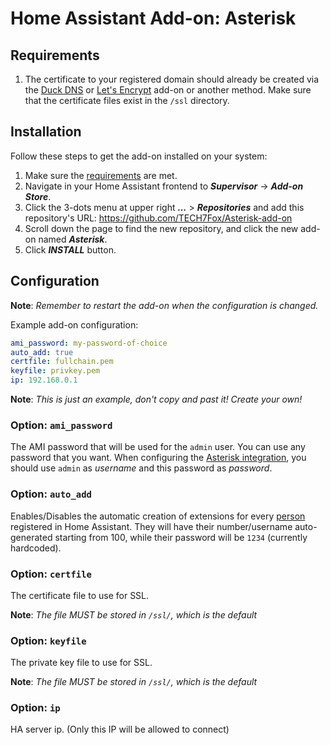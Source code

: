 # Home Assistant Add-on: Asterisk

## Requirements

1. The certificate to your registered domain should already be created via the [Duck DNS](https://github.com/home-assistant/hassio-addons/tree/master/duckdns) or [Let's Encrypt](https://github.com/home-assistant/hassio-addons/tree/master/letsencrypt) add-on or another method. Make sure that the certificate files exist in the `/ssl` directory.

## Installation

Follow these steps to get the add-on installed on your system:

1. Make sure the [requirements](#Requirements) are met.
1. Navigate in your Home Assistant frontend to **_Supervisor_** -> **_Add-on Store_**.
2. Click the 3-dots menu at upper right **_..._** > **_Repositories_** and add this repository's URL: <https://github.com/TECH7Fox/Asterisk-add-on>
3. Scroll down the page to find the new repository, and click the new add-on named **_Asterisk_**.
4. Click **_INSTALL_** button.

## Configuration

**Note**: _Remember to restart the add-on when the configuration is changed._

Example add-on configuration:

```yaml
ami_password: my-password-of-choice
auto_add: true
certfile: fullchain.pem
keyfile: privkey.pem
ip: 192.168.0.1
```

**Note**: _This is just an example, don't copy and past it! Create your own!_

### Option: `ami_password`

The AMI password that will be used for the `admin` user. You can use any password that you want. When configuring the [Asterisk integration](https://github.com/TECH7Fox/Asterisk-integration), you should use `admin` as _username_ and this password as _password_.

### Option: `auto_add`

Enables/Disables the automatic creation of extensions for every [person](https://www.home-assistant.io/integrations/person/) registered in Home Assistant. They will have their number/username auto-generated starting from 100, while their password will be `1234` (currently hardcoded).

### Option: `certfile`

The certificate file to use for SSL.

**Note**: _The file MUST be stored in `/ssl/`, which is the default_

### Option: `keyfile`

The private key file to use for SSL.

**Note**: _The file MUST be stored in `/ssl/`, which is the default_

### Option: `ip`

HA server ip. (Only this IP will be allowed to connect)
